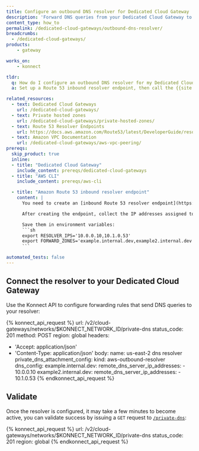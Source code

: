 ```yaml
---
title: Configure an outbound DNS resolver for Dedicated Cloud Gateway
description: 'Forward DNS queries from your Dedicated Cloud Gateway to custom DNS servers using an outbound resolver.'
content_type: how_to
permalink: /dedicated-cloud-gateways/outbound-dns-resolver/
breadcrumbs:
  - /dedicated-cloud-gateways/
products:
    - gateway

works_on:
    - konnect

tldr:
  q: How do I configure an outbound DNS resolver for my Dedicated Cloud Gateway?
  a: Set up a Route 53 inbound resolver endpoint, then call the {{site.konnect_short_name}} API to forward specific domains to custom DNS servers.

related_resources:
  - text: Dedicated Cloud Gateways
    url: /dedicated-cloud-gateways/
  - text: Private hosted zones
    url: /dedicated-cloud-gateways/private-hosted-zones/
  - text: Route 53 Resolver Endpoints
    url: https://docs.aws.amazon.com/Route53/latest/DeveloperGuide/resolver-get-started.html
  - text: Amazon VPC Documentation
    url: /dedicated-cloud-gateways/aws-vpc-peering/
prereqs:
  skip_product: true
  inline:
  - title: "Dedicated Cloud Gateway"
    include_content: prereqs/dedicated-cloud-gateways
  - title: "AWS CLI"
    include_content: prereqs/aws-cli

  - title: "Amazon Route 53 inbound resolver endpoint"
    content: |
      You need to create an [inbound Route 53 resolver endpoint](https://docs.aws.amazon.com/Route53/latest/DeveloperGuide/resolver-get-started.html) in your VPC to receive DNS queries from your Dedicated Cloud Gateway.

      After creating the endpoint, collect the IP addresses assigned to it and the domain zones you want to forward.

      Save them in environment variables:
      ```sh
      export RESOLVER_IPS='10.0.0.10,10.1.0.53'
      export FORWARD_ZONES='example.internal.dev,example2.internal.dev'
      ```

automated_tests: false
---
```



## Connect the resolver to your Dedicated Cloud Gateway

Use the Konnect API to configure forwarding rules that send DNS queries to your resolver:

<!--vale off-->
{% konnect_api_request %}
url: /v2/cloud-gateways/networks/$KONNECT_NETWORK_ID/private-dns
status_code: 201
method: POST
region: global
headers:
  - 'Accept: application/json'
  - 'Content-Type: application/json'
body:
  name: us-east-2 dns resolver
  private_dns_attachment_config:
    kind: aws-outbound-resolver
    dns_config:
      example.internal.dev:
        remote_dns_server_ip_addresses:
          - 10.0.0.10
      example2.internal.dev:
        remote_dns_server_ip_addresses:
          - 10.1.0.53
{% endkonnect_api_request %}
<!--vale on-->


## Validate

Once the resolver is configured, it may take a few minutes to become active, you can validate success by issuing a `GET` request to
[`/private-dns`](/api/konnect/cloud-gateways/#/operations/private-dns):

<!--vale off-->
{% konnect_api_request %}
url: /v2/cloud-gateways/networks/$KONNECT_NETWORK_ID/private-dns
status_code: 201
region: global
{% endkonnect_api_request %}
<!--vale on-->
